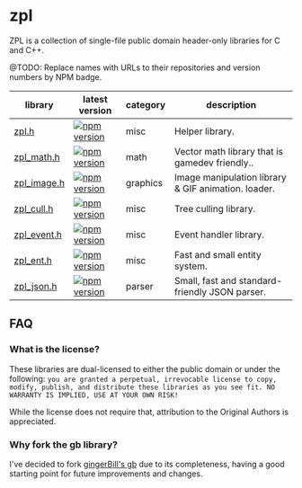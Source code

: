 # zpl

ZPL is a collection of single-file public domain header-only libraries for C and C++.

@TODO: Replace names with URLs to their repositories and version numbers by NPM badge.

library                                         | latest version                                                                       | category | description
------------------------------------------------|--------------------------------------------------------------------------------------|----------|-------------
[zpl.h](https://www.npmjs.com/package/zpl.c)    | [![npm version](https://badge.fury.io/js/zpl.c.svg)](https://badge.fury.io/js/zpl.c) | misc     | Helper library.
[zpl_math.h](https://www.npmjs.com/package/zpl_math.c)    | [![npm version](https://badge.fury.io/js/zpl_math.c.svg)](https://badge.fury.io/js/zpl_math.c) | math     | Vector math library that is gamedev friendly..
[zpl_image.h](https://www.npmjs.com/package/zpl_image.c)    | [![npm version](https://badge.fury.io/js/zpl_image.c.svg)](https://badge.fury.io/js/zpl_image.c) | graphics | Image manipulation library &amp; GIF animation. loader.
[zpl_cull.h](https://www.npmjs.com/package/zpl_cull.c)    | [![npm version](https://badge.fury.io/js/zpl_cull.c.svg)](https://badge.fury.io/js/zpl_cull.c) | misc     | Tree culling library.
[zpl_event.h](https://www.npmjs.com/package/zpl_event.c)    | [![npm version](https://badge.fury.io/js/zpl_event.c.svg)](https://badge.fury.io/js/zpl_event.c) | misc     | Event handler library.
[zpl_ent.h](https://www.npmjs.com/package/zpl_ent.c)    | [![npm version](https://badge.fury.io/js/zpl_ent.c.svg)](https://badge.fury.io/js/zpl_ent.c) | misc     | Fast and small entity system.
[zpl_json.h](https://www.npmjs.com/package/zpl_json.c)    | [![npm version](https://badge.fury.io/js/zpl_json.c.svg)](https://badge.fury.io/js/zpl_json.c)  | parser   | Small, fast and standard-friendly JSON parser.

## FAQ

### What is the license?

These libraries are dual-licensed to either the public domain or under the following: `you are granted a perpetual, irrevocable license to copy, modify,
    publish, and distribute these libraries as you see fit. NO WARRANTY IS IMPLIED, USE AT YOUR OWN RISK!`

While the license does not require that, attribution to the Original Authors is appreciated.

### Why fork the **gb** library?

I've decided to fork [gingerBill's gb](https://github.com/gingerBill/gb) due to its completeness, having a good starting point for future improvements and changes.

